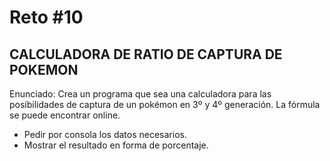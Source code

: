 # Reto #10

## CALCULADORA DE RATIO DE CAPTURA DE POKEMON

Enunciado: Crea un programa que sea una calculadora para las posibilidades de captura de un pokémon en 3º y 4º generación. La fórmula se puede encontrar online.

 - Pedir por consola los datos necesarios.
 - Mostrar el resultado en forma de porcentaje.